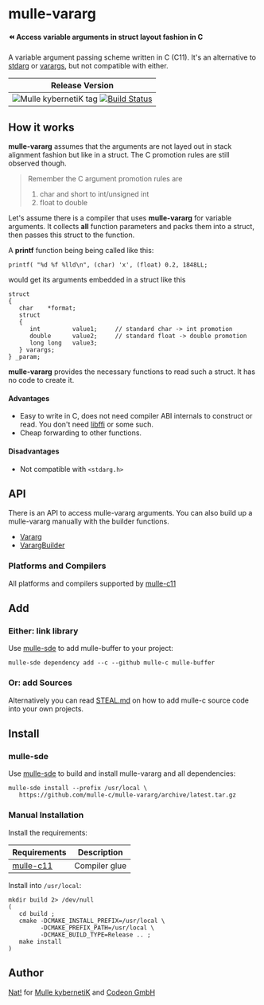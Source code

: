 # mulle-vararg

####  ⏪ Access variable arguments in struct layout fashion in C

A variable argument passing scheme written in C (C11). It's an alternative
to
[stdarg](//en.wikipedia.org/wiki/Stdarg.h) or
[varargs](//pubs.opengroup.org/onlinepubs/7908799/xsh/varargs.h.html),
but not compatible with either.


| Release Version
|-----------------------------------
| ![Mulle kybernetiK tag](https://img.shields.io/github/tag/mulle-c/mulle-vararg.svg?branch=release) [![Build Status](https://github.com/mulle-c/mulle-vararg/workflows/CI/badge.svg?branch=release)](https://github.com/mulle-c/mulle-vararg/actions)


## How it works

**mulle-vararg** assumes that the arguments are not layed out in stack
alignment fashion but like in a struct. The C promotion rules are still
observed though.

> Remember the C argument promotion rules are
>
> 1. char and short to int/unsigned int
> 2. float to double
>

Let's assume there is a compiler that uses **mulle-vararg** for variable
arguments. It collects **all** function parameters and packs them into a struct,
then passes this struct to the function.

A **printf** function being being called like this:

```
printf( "%d %f %lld\n", (char) 'x', (float) 0.2, 1848LL;
```

would get its arguments embedded in a struct like this

```
struct
{
   char    *format;
   struct
   {
      int         value1;     // standard char -> int promotion
      double      value2;     // standard float -> double promotion
      long long   value3;
   } varargs;
} _param;
```

**mulle-vararg** provides the necessary functions to read such a struct. It has
no code to create it.



#### Advantages

* Easy to write in C, does not need compiler ABI internals to construct or
read. You don't need [libffi](//sourceware.org/libffi/) or some such.
* Cheap forwarding to other functions.


#### Disadvantages

* Not compatible with `<stdarg.h>`



## API

There is an API to access mulle-vararg arguments. You can also build up
a mulle-vararg manually with the builder functions.

* [Vararg](dox/API_VARARG.md)
* [VarargBuilder](dox/API_VARARG_BUILDER.md)

### Platforms and Compilers

All platforms and compilers supported by
[mulle-c11](//github.com/mulle-c/mulle-c11)


## Add

### Either: link library

Use [mulle-sde](//github.com/mulle-sde) to add mulle-buffer to your project:

```
mulle-sde dependency add --c --github mulle-c mulle-buffer
```

### Or: add Sources

Alternatively you can read [STEAL.md](//github.com/mulle-c11/dox/STEAL.md) on
how to add mulle-c source code into your own projects.

## Install

### mulle-sde

Use [mulle-sde](//github.com/mulle-sde) to build and install mulle-vararg and all dependencies:

```
mulle-sde install --prefix /usr/local \
   https://github.com/mulle-c/mulle-vararg/archive/latest.tar.gz
```

### Manual Installation


Install the requirements:

Requirements                                 | Description
---------------------------------------------|-----------------------
[mulle-c11](//github.com/mulle-c/mulle-c11)  | Compiler glue


Install into `/usr/local`:

```
mkdir build 2> /dev/null
(
   cd build ;
   cmake -DCMAKE_INSTALL_PREFIX=/usr/local \
         -DCMAKE_PREFIX_PATH=/usr/local \
         -DCMAKE_BUILD_TYPE=Release .. ;
   make install
)
```


## Author

[Nat!](//www.mulle-kybernetik.com/weblog) for
[Mulle kybernetiK](//www.mulle-kybernetik.com) and
[Codeon GmbH](//www.codeon.de)


